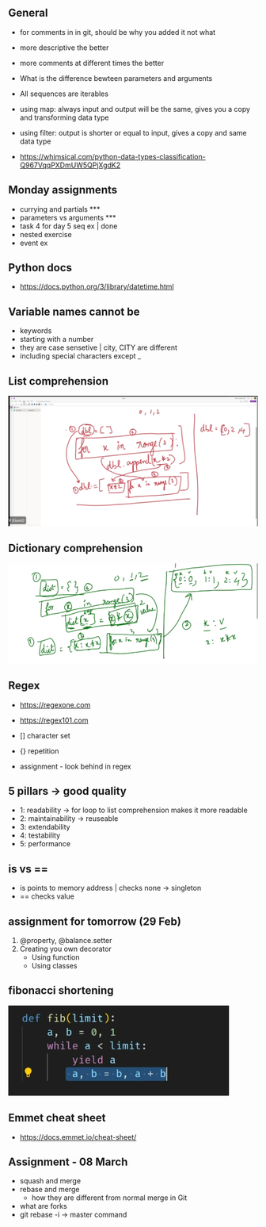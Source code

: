 ## General
- for comments in in git, should be why you added it not what
- more descriptive the better
- more comments at different times the better

- What is the difference bewteen parameters and arguments

- All sequences are iterables
- using map: always input and output will be the same, gives you a copy and transforming data type
- using filter: output is shorter or equal to input, gives a copy and same data type 

- https://whimsical.com/python-data-types-classification-Q967VqqPXDmUW5QPjXgdK2

## Monday assignments
- currying and partials ***
- parameters vs arguments ***
- task 4 for day 5 seq ex | done
- nested exercise
- event ex 

## Python docs
- https://docs.python.org/3/library/datetime.html

## Variable names cannot be 
- keywords
- starting with a number
- they are case sensetive | city, CITY are different 
- including special characters except _

## List comprehension
![image](image.png)

## Dictionary comprehension
![image](image_2.png)

## Regex
- https://regexone.com
- https://regex101.com
- [] character set
- {} repetition

- assignment - look behind in regex

## 5 pillars -> good quality
- 1: readability -> for loop to list comprehension makes it more readable
- 2: maintainability -> reuseable
- 3: extendability
- 4: testability
- 5: performance

## is vs ==
- is points to memory address | checks none -> singleton
- == checks value

## assignment for tomorrow (29 Feb)

1. @property,  @balance.setter
2. Creating you own decorator 
    - Using function
    - Using classes

## fibonacci shortening 
![alt text](image-1.png)

## Emmet cheat sheet
- https://docs.emmet.io/cheat-sheet/ 

## Assignment - 08 March
- squash and merge
- rebase and merge 
    - how they are different from normal merge in Git
- what are forks
- git rebase -i -> master command
